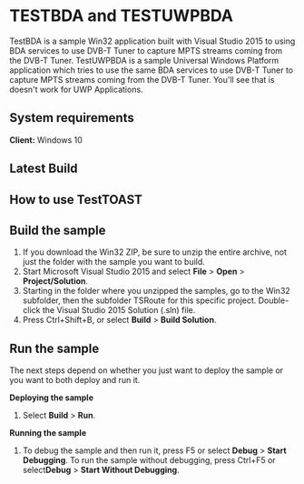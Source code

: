 

# TESTBDA and TESTUWPBDA	

TestBDA is a sample Win32 application built with Visual Studio 2015 to using BDA services to use DVB-T Tuner to capture MPTS streams coming from the DVB-T Tuner.
TestUWPBDA is a sample Universal Windows Platform application which tries to use the same BDA services to use DVB-T Tuner to capture MPTS streams coming from the DVB-T Tuner. You'll see that is doesn't work for UWP Applications.



System requirements
-----------------------------

**Client:** Windows 10


Latest Build
------------


How to use TestTOAST
------------------



Build the sample
----------------

1. If you download the Win32 ZIP, be sure to unzip the entire archive, not just the folder with the sample you want to build. 
2. Start Microsoft Visual Studio 2015 and select **File** \> **Open** \> **Project/Solution**.
3. Starting in the folder where you unzipped the samples, go to the Win32 subfolder, then the subfolder TSRoute for this specific project. Double-click the Visual Studio 2015 Solution (.sln) file.
4. Press Ctrl+Shift+B, or select **Build** \> **Build Solution**.

Run the sample
--------------

The next steps depend on whether you just want to deploy the sample or you want to both deploy and run it.

**Deploying the sample**
1.  Select **Build** \> **Run**.

**Running the sample**
1.  To debug the sample and then run it, press F5 or select **Debug** \> **Start Debugging**. To run the sample without debugging, press Ctrl+F5 or select**Debug** \> **Start Without Debugging**.




